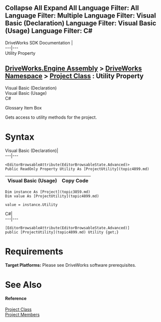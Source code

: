        

 Collapse All Expand All  Language Filter: All  Language Filter: Multiple  Language Filter: Visual Basic (Declaration) Language Filter: Visual Basic (Usage) Language Filter: C#  
---  
DriveWorks SDK Documentation  |   
---|---  
Utility Property   
  
[DriveWorks.Engine Assembly](topic2156.md) > [DriveWorks Namespace](topic2159.md) > [Project Class](topic3859.md) : Utility Property  
---  
  
Visual Basic (Declaration)    
Visual Basic (Usage)    
C# 

Glossary Item Box

Gets access to utility methods for the project. 

# Syntax

Visual Basic (Declaration)|   
---|---  
      
    
    <EditorBrowsableAttribute(EditorBrowsableState.Advanced)>
    Public ReadOnly Property Utility As [ProjectUtility](topic4899.md)  
  
Visual Basic (Usage)| Copy Code  
---|---  
      
    
    Dim instance As [Project](topic3859.md)
    Dim value As [ProjectUtility](topic4899.md)
     
    value = instance.Utility  
  
C#|   
---|---  
      
    
    [EditorBrowsableAttribute(EditorBrowsableState.Advanced)]
    public [ProjectUtility](topic4899.md) Utility {get;}  
  
# Requirements

**Target Platforms:** Please see DriveWorks software prerequisites.

# See Also

#### Reference

[Project Class](topic3859.md)   
[Project Members](topic3860.md)



